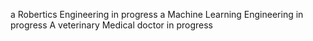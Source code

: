 a Robertics Engineering in progress 
a Machine Learning Engineering in progress
A veterinary Medical doctor in progress
